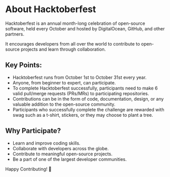 # About Hacktoberfest

Hacktoberfest is an annual month-long celebration of open-source software,
held every October and hosted by DigitalOcean, GitHub, and other partners.

It encourages developers from all over the world to contribute to open-source
projects and learn through collaboration.

## Key Points:
- Hacktoberfest runs from October 1st to October 31st every year.
- Anyone, from beginner to expert, can participate.
- To complete Hacktoberfest successfully, participants need to make
  6 valid pull/merge requests (PRs/MRs) to participating repositories.
- Contributions can be in the form of code, documentation, design, or any
  valuable addition to the open-source community.
- Participants who successfully complete the challenge are rewarded with
  swag such as a t-shirt, stickers, or they may choose to plant a tree.

## Why Participate?
- Learn and improve coding skills.
- Collaborate with developers across the globe.
- Contribute to meaningful open-source projects.
- Be a part of one of the largest developer communities.

Happy Contributing! 🚀
